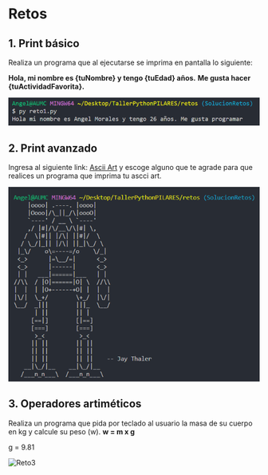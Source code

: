 # Retos

## 1. Print básico
Realiza un programa que al ejecutarse se imprima en pantalla lo siguiente:

**Hola, mi nombre es {tuNombre} y tengo {tuEdad} años.**
**Me gusta hacer {tuActividadFavorita}.**

![Reto1](https://github.com/angelumoca21/TallerPythonPILARES/blob/main/img/reto1.png)

## 2. Print avanzado
Ingresa al siguiente link: [Ascii Art](https://www.asciiart.eu/) y escoge alguno que te agrade para que realices un programa que imprima tu ascci art.

![Reto2](https://github.com/angelumoca21/TallerPythonPILARES/blob/main/img/reto2.png)

## 3. Operadores artiméticos
Realiza un programa que pida por teclado al usuario la masa de su cuerpo en kg y calcule su peso (w). 
**w = m x g** 

g = 9.81

![Reto3]()